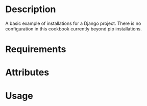 Description
===========
A basic example of installations for a Django project. There is no configuration in this cookbook currently beyond pip installations.

Requirements
============

Attributes
==========

Usage
=====

